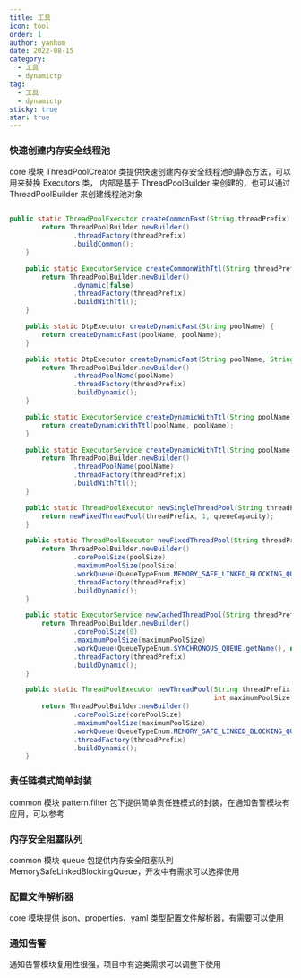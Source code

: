 ```yaml
---
title: 工具
icon: tool
order: 1
author: yanhom
date: 2022-08-15
category:
  - 工具
  - dynamictp
tag:
  - 工具
  - dynamictp
sticky: true
star: true
---
```


<div class="wwads-cn wwads-vertical wwads-sticky" data-id="212" style="max-width:180px"></div>

### 快速创建内存安全线程池

core 模块 ThreadPoolCreator 类提供快速创建内存安全线程池的静态方法，可以用来替换 Executors 类，
内部是基于 ThreadPoolBuilder 来创建的，也可以通过 ThreadPoolBuilder 来创建线程池对象

```java

public static ThreadPoolExecutor createCommonFast(String threadPrefix) {
        return ThreadPoolBuilder.newBuilder()
                .threadFactory(threadPrefix)
                .buildCommon();
    }

    public static ExecutorService createCommonWithTtl(String threadPrefix) {
        return ThreadPoolBuilder.newBuilder()
                .dynamic(false)
                .threadFactory(threadPrefix)
                .buildWithTtl();
    }

    public static DtpExecutor createDynamicFast(String poolName) {
        return createDynamicFast(poolName, poolName);
    }

    public static DtpExecutor createDynamicFast(String poolName, String threadPrefix) {
        return ThreadPoolBuilder.newBuilder()
                .threadPoolName(poolName)
                .threadFactory(threadPrefix)
                .buildDynamic();
    }

    public static ExecutorService createDynamicWithTtl(String poolName) {
        return createDynamicWithTtl(poolName, poolName);
    }

    public static ExecutorService createDynamicWithTtl(String poolName, String threadPrefix) {
        return ThreadPoolBuilder.newBuilder()
                .threadPoolName(poolName)
                .threadFactory(threadPrefix)
                .buildWithTtl();
    }

    public static ThreadPoolExecutor newSingleThreadPool(String threadPrefix, int queueCapacity) {
        return newFixedThreadPool(threadPrefix, 1, queueCapacity);
    }

    public static ThreadPoolExecutor newFixedThreadPool(String threadPrefix, int poolSize, int queueCapacity) {
        return ThreadPoolBuilder.newBuilder()
                .corePoolSize(poolSize)
                .maximumPoolSize(poolSize)
                .workQueue(QueueTypeEnum.MEMORY_SAFE_LINKED_BLOCKING_QUEUE.getName(), queueCapacity, null)
                .threadFactory(threadPrefix)
                .buildDynamic();
    }

    public static ExecutorService newCachedThreadPool(String threadPrefix, int maximumPoolSize) {
        return ThreadPoolBuilder.newBuilder()
                .corePoolSize(0)
                .maximumPoolSize(maximumPoolSize)
                .workQueue(QueueTypeEnum.SYNCHRONOUS_QUEUE.getName(), null, null)
                .threadFactory(threadPrefix)
                .buildDynamic();
    }

    public static ThreadPoolExecutor newThreadPool(String threadPrefix, int corePoolSize,
                                                   int maximumPoolSize, int queueCapacity) {
        return ThreadPoolBuilder.newBuilder()
                .corePoolSize(corePoolSize)
                .maximumPoolSize(maximumPoolSize)
                .workQueue(QueueTypeEnum.MEMORY_SAFE_LINKED_BLOCKING_QUEUE.getName(), queueCapacity, null)
                .threadFactory(threadPrefix)
                .buildDynamic();
    }
```

### 责任链模式简单封装

common 模块 pattern.filter 包下提供简单责任链模式的封装，在通知告警模块有应用，可以参考

### 内存安全阻塞队列

common 模块 queue 包提供内存安全阻塞队列 MemorySafeLinkedBlockingQueue，开发中有需求可以选择使用

### 配置文件解析器

core 模块提供 json、properties、yaml 类型配置文件解析器，有需要可以使用

### 通知告警 

通知告警模块复用性很强，项目中有这类需求可以调整下使用